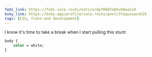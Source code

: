 ```yaml
---
fedi_link: https://fedi.vale.rocks/notice/ApfROAToDXvHdwa2u8
bsky_link: https://bsky.app/profile/vale.rocks/post/3lequsaasxk2k
tags: [CSS, front-end development]
---
```


I know it's time to take a break when I start pulling this stunt:

```CSS
body {
    color = white;
}
```
